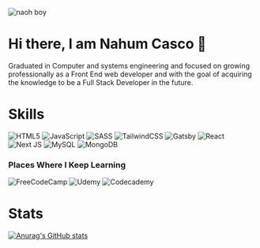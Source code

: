 

![naoh boy](https://lh3.googleusercontent.com/nFO58R74HZNyT2ViiOPUQNneQ-PFGKXPcDKr9OuCrCQavUwAiR6siz4oDnIzDKbfZVKV-_GLrEVF9Dz_NaF4YQvQU-eVVBXntnKdqpf4DGr1XM9BjSlCmLwAl0HI8ClwUqsCwc8cAc9sGJMtAAKqlyBOjO3GgmX49t-zDgeViFI2-kCg3mUg2RI4F0XOeSfYh151G2M9pyYjQk4-fx-iUtYH1ZelCNwY58xdObp2GbQ9nICjwrAIp8JDz35PHh6jjVkOZQx2yjxdc08TsvkC0JulxWjfiTDHXTfPW4y7ULArce6JJOPskVPqV2TfVNTPvijM058FDYWSaNhk1xwmNJn8jh-_kOSvh-iohgKi9RYwwEkSezUotzUesD8rWUWT995eJPNtI85D75wrsj772q1k-v-hmtWODm-V3JepSByOSq8rCGocR2GM04PbgqmkCsEhmundgxt0Xt_KY5PlBLv6tMSEvujtG0ietDtpGMXwCZR5wJhef_yt8kCPF-vi3zZYscXnaJ6kLENPjm1fMjfWSjZ7bYhJhqEZTQj4ASQ832tGqxfcWiTah2eaZAwtxMKLdGExwEOJAlm2pL-MezK4mJVa_700XhSukJiwxy4SpXBiTKT1_mP0Uju34kTI7dMeRfYcbGU1IpbCT4_zrOftGD100FG5IMw1JeoUS6J7bjTr9tH-pqgnMx8tc99BiVr1cSC3ngrVFxS4KnUKdCw401qnIk9rNog5BeqWjbsF1HeGrfgwhSNbGHlpR7qHCE8gw7tMQKp6rXtiz_maKt59QGUcdOIL=w1000-h548-no?authuser=1) 

# Hi there, I am Nahum Casco 👋

Graduated in Computer and systems engineering and focused on growing professionally as a Front End web developer and with the goal of acquiring the knowledge to be a Full Stack Developer in the future.


# Skills 

<!-- ![me](https://lh3.googleusercontent.com/z1MtLU80KuoV9U8ggZY3D0XKAzTmNSZ99rTxciCZxH_JvIui8gRGyASB3Sd1IymdQAwAXofWfXDYNEeQY5zFHAYMt23urxoXX_4_R2Xyc0Yczg2y-ODs6cbfUyAV1fzVrz9Y3DAXQmESKxyP_7K5jUb9rIYTECx0uXvfJuBTdvNO3mdGkk2Xu-cBNd6C_Wt4vuFS6UzVr3Q5SbMPeo0QoPe4buYU91JCmot4dQU758Xs0mfEyPLVsCj6b6uZ-E_-3xoimeW5CFVTUOBfchr_VyJsmGjUl1wkqpLBpC5q2F-ChjhYMa-FvA_phLtVrgLUPX2UbI19E6O8ymXhHwzuD7bkyD3v3jva2BiKygXT-wV9QUOw2M731j7hy1i2c-hmKTQ6c6brE8a9nxkTKoIb6RiT7uItaG1g0s79lsaGIwsnUlRjpjzZWDtUtSGP_s1v25-9NVUDpCmTfOI4OluVjzvww9GpvnDxdWd4uveMTjTUSPchbA6U9srXWS3w0Ist9UzqzKXoGmuqpoyWdAIG_zjq4e_gkJlYe7_Csyw30d_PvZYBRmn20xjx6Uo1IVv09-fDFB_ZiJA9fS4Q9JHgctyjgoDWe7YwYc5s8bGR9GZjFGTxUGcGZ3QaxUBY308LFsPDrrx_uk-yADx1nOMQf-h686lu9G7Z0NFfEDjIel0PCSFIFyfwv6KysPVVLXyN_1p9WXBDtWvlZAUVF8pqgnRWD3ydm2u-4hZVuqRCkGXLkHMImPZpv-_WeN2A7zzkDK1HJBnQtirHTfSE2QLpiFHBLcNNthMR=w150-h150-no?authuser=1) -->

![HTML5](https://img.shields.io/badge/html5-%23E34F26.svg?style=for-the-badge&logo=html5&logoColor=white)
![JavaScript](https://img.shields.io/badge/javascript-%23323330.svg?style=for-the-badge&logo=javascript&logoColor=%23F7DF1E)
![SASS](https://img.shields.io/badge/SASS-hotpink.svg?style=for-the-badge&logo=SASS&logoColor=white)
![TailwindCSS](https://img.shields.io/badge/tailwindcss-%2338B2AC.svg?style=for-the-badge&logo=tailwind-css&logoColor=white)
![Gatsby](https://img.shields.io/badge/Gatsby-%23663399.svg?style=for-the-badge&logo=gatsby&logoColor=white)
![React](https://img.shields.io/badge/react-%2320232a.svg?style=for-the-badge&logo=react&logoColor=%2361DAFB)
![Next JS](https://img.shields.io/badge/Next-black?style=for-the-badge&logo=next.js&logoColor=white)
![MySQL](https://img.shields.io/badge/mysql-%2300f.svg?style=for-the-badge&logo=mysql&logoColor=white)
![MongoDB](https://img.shields.io/badge/MongoDB-%234ea94b.svg?style=for-the-badge&logo=mongodb&logoColor=white)

### Places Where I Keep Learning
![FreeCodeCamp](https://img.shields.io/badge/Freecodecamp-%23123.svg?&style=for-the-badge&logo=freecodecamp&logoColor=green)
![Udemy](https://img.shields.io/badge/Udemy-A435F0?style=for-the-badge&logo=Udemy&logoColor=white)
![Codecademy](https://img.shields.io/badge/Codecademy-FFF0E5?style=for-the-badge&logo=codecademy&logoColor=1F243A)

# Stats
[![Anurag's GitHub stats](https://github-readme-stats.vercel.app/api?username=nahumcrep&show_icons=true&theme=gruvbox)](https://github.com/nahumcrep/github-readme-stats)
<!--
**NahumCRep/NahumCRep** is a ✨ _special_ ✨ repository because its `README.md` (this file) appears on your GitHub profile.

Here are some ideas to get you started:

- 🔭 I’m currently working on ...
- 🌱 I’m currently learning ...
- 👯 I’m looking to collaborate on ...
- 🤔 I’m looking for help with ...
- 💬 Ask me about ...
- 📫 How to reach me: ...
- 😄 Pronouns: ...
- ⚡ Fun fact: ...
-->

